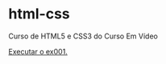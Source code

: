 # html-css
 Curso de HTML5 e CSS3 do Curso Em Vídeo

<a href="https://alexandrefdb.github.io/html-css/Exercicios/ex001/index.html"> Executar o ex001.